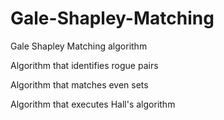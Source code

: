 # Gale-Shapley-Matching

Gale Shapley Matching algorithm


Algorithm that identifies rogue pairs

Algorithm that matches even sets

Algorithm that executes Hall's algorithm
